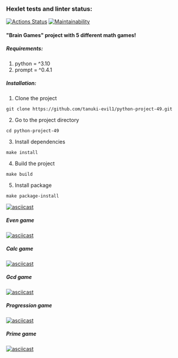 ### Hexlet tests and linter status:

[![Actions Status](https://github.com/tanuki-evil1/python-project-49/actions/workflows/hexlet-check.yml/badge.svg)](https://github.com/tanuki-evil1/python-project-49/actions)
[![Maintainability](https://api.codeclimate.com/v1/badges/6feb0cfc7b4fdbd2601e/maintainability)](https://codeclimate.com/github/tanuki-evil1/python-project-49/maintainability)

#### "Brain Games" project with 5 different math games!

##### Requirements:

1. python = ^3.10
2. prompt = ^0.4.1

##### Installation:

1. Clone the project

```commandline
git clone https://github.com/tanuki-evil1/python-project-49.git
```

2. Go to the project directory

```commandline
cd python-project-49
```

3. Install dependencies

```commandline
make install
```

4. Build the project

```commandline
make build
```

5. Install package

```commandline
make package-install
```

[![asciicast](https://asciinema.org/a/rvnz8yewMJ3FlAbED8CFul4A3.svg)](https://asciinema.org/a/rvnz8yewMJ3FlAbED8CFul4A3)

##### Even game

[![asciicast](https://asciinema.org/a/AYAhutEVF6NIVqhvvopaTwvUt.svg)](https://asciinema.org/a/AYAhutEVF6NIVqhvvopaTwvUt)

##### Calc game

[![asciicast](https://asciinema.org/a/L9aAMtyGAxXzPPWDZUVo0UpK6.svg)](https://asciinema.org/a/L9aAMtyGAxXzPPWDZUVo0UpK6)

##### Gcd game

[![asciicast](https://asciinema.org/a/6wOwrG2FLTOs7ERcER4YQ5PTv.svg)](https://asciinema.org/a/6wOwrG2FLTOs7ERcER4YQ5PTv)

##### Progression game

[![asciicast](https://asciinema.org/a/CjbV1mg7ovSGICjmYZuUaSUKK.svg)](https://asciinema.org/a/CjbV1mg7ovSGICjmYZuUaSUKK)

##### Prime game

[![asciicast](https://asciinema.org/a/GJKtoq0avwhw8qMmSA3bcW3EI.svg)](https://asciinema.org/a/GJKtoq0avwhw8qMmSA3bcW3EI)